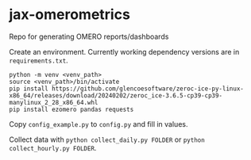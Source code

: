 # jax-omerometrics
Repo for generating OMERO reports/dashboards

Create an environment. Currently working dependency versions are in `requirements.txt`.
```
python -m venv <venv_path>
source <venv_path>/bin/activate
pip install https://github.com/glencoesoftware/zeroc-ice-py-linux-x86_64/releases/download/20240202/zeroc_ice-3.6.5-cp39-cp39-manylinux_2_28_x86_64.whl
pip install ezomero pandas requests
```

Copy `config_example.py` to `config.py` and fill in values.

Collect data with `python collect_daily.py FOLDER` or `python collect_hourly.py FOLDER`.
